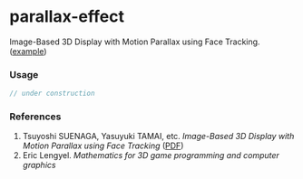 # parallax-effect

Image-Based 3D Display with Motion Parallax using Face Tracking. ([example](https://munrocket.github.io/parallax-effect/index.html))

### Usage
```js
// under construction
```

### References

1. Tsuyoshi SUENAGA, Yasuyuki TAMAI, etc. *Image-Based 3D Display with Motion Parallax using Face Tracking* ([PDF](https://www.researchgate.net/publication/4324515_Poster_Image-Based_3D_Display_with_Motion_Parallax_using_Face_Tracking))
2. Eric Lengyel. *Mathematics for 3D game programming and computer graphics*